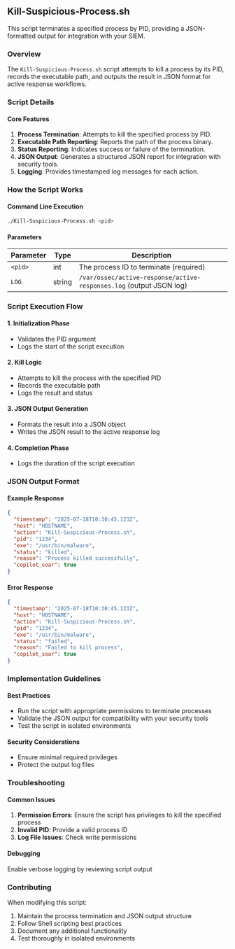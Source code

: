 ## Kill-Suspicious-Process.sh

This script terminates a specified process by PID, providing a JSON-formatted output for integration with your SIEM.

### Overview

The `Kill-Suspicious-Process.sh` script attempts to kill a process by its PID, records the executable path, and outputs the result in JSON format for active response workflows.

### Script Details

#### Core Features

1. **Process Termination**: Attempts to kill the specified process by PID.
2. **Executable Path Reporting**: Reports the path of the process binary.
3. **Status Reporting**: Indicates success or failure of the termination.
4. **JSON Output**: Generates a structured JSON report for integration with security tools.
5. **Logging**: Provides timestamped log messages for each action.

### How the Script Works

#### Command Line Execution
```bash
./Kill-Suspicious-Process.sh <pid>
```

#### Parameters

| Parameter | Type   | Description |
|-----------|--------|-------------|
| `<pid>`   | int    | The process ID to terminate (required) |
| `LOG`     | string | `/var/ossec/active-response/active-responses.log` (output JSON log) |

### Script Execution Flow

#### 1. Initialization Phase
- Validates the PID argument
- Logs the start of the script execution

#### 2. Kill Logic
- Attempts to kill the process with the specified PID
- Records the executable path
- Logs the result and status

#### 3. JSON Output Generation
- Formats the result into a JSON object
- Writes the JSON result to the active response log

#### 4. Completion Phase
- Logs the duration of the script execution

### JSON Output Format

#### Example Response
```json
{
  "timestamp": "2025-07-18T10:30:45.123Z",
  "host": "HOSTNAME",
  "action": "Kill-Suspicious-Process.sh",
  "pid": "1234",
  "exe": "/usr/bin/malware",
  "status": "killed",
  "reason": "Process killed successfully",
  "copilot_soar": true
}
```

#### Error Response
```json
{
  "timestamp": "2025-07-18T10:30:45.123Z",
  "host": "HOSTNAME",
  "action": "Kill-Suspicious-Process.sh",
  "pid": "1234",
  "exe": "/usr/bin/malware",
  "status": "failed",
  "reason": "Failed to kill process",
  "copilot_soar": true
}
```

### Implementation Guidelines

#### Best Practices
- Run the script with appropriate permissions to terminate processes
- Validate the JSON output for compatibility with your security tools
- Test the script in isolated environments

#### Security Considerations
- Ensure minimal required privileges
- Protect the output log files

### Troubleshooting

#### Common Issues
1. **Permission Errors**: Ensure the script has privileges to kill the specified process
2. **Invalid PID**: Provide a valid process ID
3. **Log File Issues**: Check write permissions

#### Debugging
Enable verbose logging by reviewing script output

### Contributing

When modifying this script:
1. Maintain the process termination and JSON output structure
2. Follow Shell scripting best practices
3. Document any additional functionality
4. Test thoroughly in isolated environments
